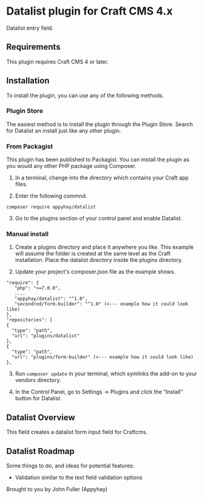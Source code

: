 # Datalist plugin for Craft CMS 4.x

Datalist entry field.

## Requirements

This plugin requires Craft CMS 4 or later.

## Installation

To install the plugin, you can use any of the following methods.

### Plugin Store

The easiest method is to install the plugin through the Plugin Store. Search for Datalist an install just like any other plugin.

### From Packagist

This plugin has been published to Packagist. You can install the plugin as you would any other PHP package using Composer.

1. In a terminal, change into the directory which contains your Craft app files.

2. Enter the following commnd.

```composer require appyhay/datalist```

3. Go to the plugins section of your control panel and enable Datalist.

### Manual install

1. Create a plugins directory and place it anywhere you like. This example will assume the folder is created at the same level as the Craft installation. Place the datalist directory inside the plugins directory.

2. Update your project's composer.json file as the example shows.

```
"require": {
   "php": ">=7.0.0",
   ....
   "appyhay/datalist": "^1.0",
   "secondred/form-builder": "^1.0" (<--- example how it could look like)
},
"repositories": [
{
  "type": "path",
  "url": "plugins/datalist"
},
{
  "type": "path",   
  "url": "plugins/form-builder" (<--- example how it could look like)
},
```

3. Run ```composer update``` in your terminal, which symlinks the add-on to your vendors directory.

4. In the Control Panel, go to Settings → Plugins and click the “Install” button for Datalist.

## Datalist Overview

This field creates a datalist form input field for Craftcms.

## Datalist Roadmap

Some things to do, and ideas for potential features:

* Validation similar to the text field validation options

Brought to you by John Fuller (Appyhay)
